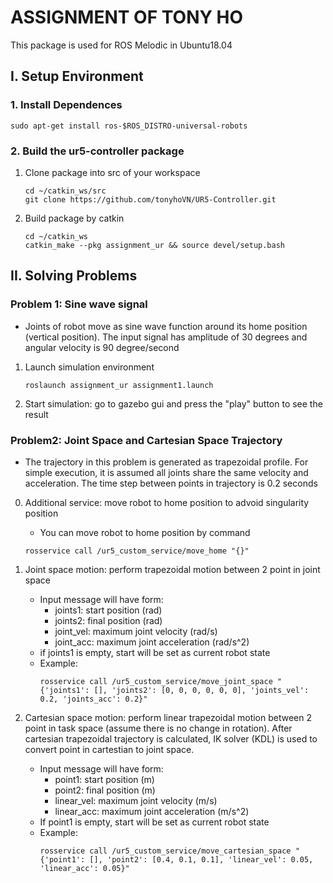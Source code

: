 # ASSIGNMENT OF TONY HO
This package is used for ROS Melodic in Ubuntu18.04

## I. Setup Environment
### 1. Install Dependences
```
sudo apt-get install ros-$ROS_DISTRO-universal-robots
```
### 2. Build the ur5-controller package
1. Clone package into src of your workspace
    ```
    cd ~/catkin_ws/src
    git clone https://github.com/tonyhoVN/UR5-Controller.git
    ```
2. Build package by catkin
    ```
    cd ~/catkin_ws
    catkin_make --pkg assignment_ur && source devel/setup.bash
    ```

## II. Solving Problems 

### Problem 1: Sine wave signal
- Joints of robot move as sine wave function around its home position (vertical position). The input signal has amplitude of 30 degrees and angular velocity is 90 degree/second  

1. Launch simulation environment
    ```
    roslaunch assignment_ur assignment1.launch
    ```
2. Start simulation: go to gazebo gui and press the "play" button to see the result

### Problem2: Joint Space and Cartesian Space Trajectory 
- The trajectory in this problem is generated as trapezoidal profile. For simple execution, it is assumed all joints share the same velocity and acceleration. The time step between points in trajectory is 0.2 seconds

0. Additional service: move robot to home position to advoid singularity position
    * You can move robot to home position by command
    ```
    rosservice call /ur5_custom_service/move_home "{}"
    ```

1. Joint space motion: perform trapezoidal motion between 2 point in joint space 
    * Input message will have form:    
        * joints1: start position (rad)  
        * joints2: final position (rad)
        * joint_vel: maximum joint velocity (rad/s)
        * joint_acc: maximum joint acceleration (rad/s^2)
    * if joints1 is empty, start will be set as current robot state 
    * Example:
        ```
        rosservice call /ur5_custom_service/move_joint_space "{'joints1': [], 'joints2': [0, 0, 0, 0, 0, 0], 'joints_vel': 0.2, 'joints_acc': 0.2}"
        ```

2. Cartesian space motion: perform linear trapezoidal motion between 2 point in task space (assume there is no change in rotation). After cartesian trapezoidal trajectory is calculated, IK solver (KDL) is used to convert point in cartestian to joint space.
    * Input message will have form:    
        * point1: start position (m)  
        * point2: final position (m)
        * linear_vel: maximum joint velocity (m/s)
        * linear_acc: maximum joint acceleration (m/s^2)
    * If point1 is empty, start will be set as current robot state 
    * Example:
        ```
        rosservice call /ur5_custom_service/move_cartesian_space "{'point1': [], 'point2': [0.4, 0.1, 0.1], 'linear_vel': 0.05, 'linear_acc': 0.05}"
        ```
